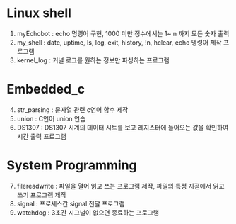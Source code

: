 # Linux shell

1. myEchobot  : echo 명령어 구현, 1000 미만 정수에서는 1~ n 까지 모든 숫자 출력
2. my_shell   : date, uptime, ls, log, exit, history, !n, hclear, echo 명령어 제작 프로그램
3. kernel_log : 커널 로그를 원하는 정보만 파싱하는 프로그램 

# Embedded_c

4. str_parsing  : 문자열 관련 c언어 함수 제작
5. union        : C언어 union 연습
6. DS1307       : DS1307 시계의 데이터 시트를 보고 레지스터에 들어오는 값을 확인하여 시간 출력 프로그램

# System Programming

7. filereadwrite  : 파일을 열어 읽고 쓰는 프로그램 제작, 파일의 특정 지점에서 읽고 쓰기 프로그램 제작
8. signal         : 프로세스간 signal 전달 프로그램
9. watchdog       : 3초간 시그널이 없으면 종료하는 프로그램
